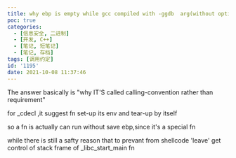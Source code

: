 ```yaml
---
title: why ebp is empty while gcc compiled with -ggdb  arg(without optimization)
poc: true
categories:
  - [信息安全, 二进制]
  - [开发, C++]
  - [笔记, 短笔记]
  - [笔记, 存档]
tags: [调用约定]
id: '1195'
date: 2021-10-08 11:37:46
---
```


The answer basically is "why IT'S called calling-convention rather than requirement"

for \_cdecl ,it suggest fn set-up its env and tear-up by itself

so a fn is actually can run without save ebp,since it's a special fn

while there is still a safty reason that to prevant from shellcode 'leave' get control of stack frame of \_libc\_start\_main fn